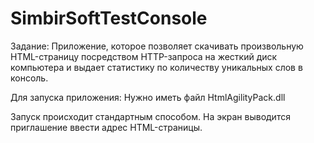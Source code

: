 # SimbirSoftTestConsole
Задание: 
Приложение, которое позволяет скачивать произвольную HTML-страницу
посредством HTTP-запроса на жесткий диск компьютера и выдает статистику по
количеству уникальных слов в консоль.

Для запуска приложения:
Нужно иметь файл HtmlAgilityPack.dll

Запуск происходит стандартным способом. На экран выводится приглашение ввести адрес HTML-страницы.
